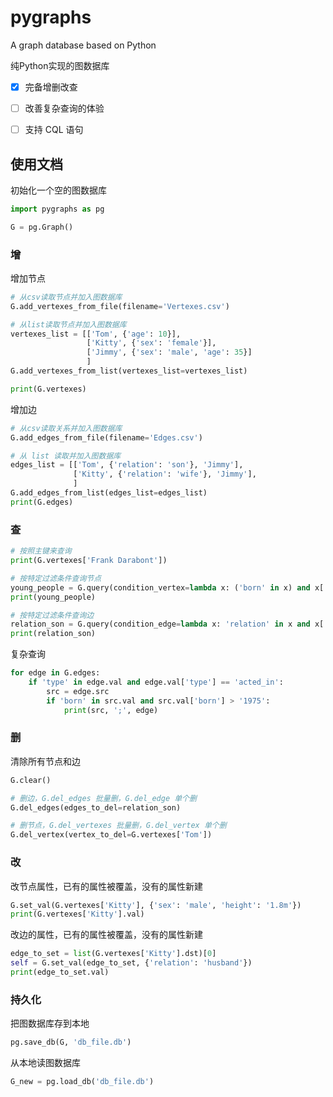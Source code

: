 # pygraphs
A graph database based on Python

纯Python实现的图数据库

- [x] 完备增删改查
- [ ] 改善复杂查询的体验
- [ ] 支持 CQL 语句


## 使用文档

初始化一个空的图数据库
```python
import pygraphs as pg

G = pg.Graph()
```

### 增

增加节点
```python
# 从csv读取节点并加入图数据库
G.add_vertexes_from_file(filename='Vertexes.csv')

# 从list读取节点并加入图数据库
vertexes_list = [['Tom', {'age': 10}],
                 ['Kitty', {'sex': 'female'}],
                 ['Jimmy', {'sex': 'male', 'age': 35}]
                 ]
G.add_vertexes_from_list(vertexes_list=vertexes_list)

print(G.vertexes)
```

增加边
```python
# 从csv读取关系并加入图数据库
G.add_edges_from_file(filename='Edges.csv')

# 从 list 读取并加入图数据库
edges_list = [['Tom', {'relation': 'son'}, 'Jimmy'],
              ['Kitty', {'relation': 'wife'}, 'Jimmy'],
              ]
G.add_edges_from_list(edges_list=edges_list)
print(G.edges)
```

### 查
```python
# 按照主键来查询
print(G.vertexes['Frank Darabont'])

# 按特定过滤条件查询节点
young_people = G.query(condition_vertex=lambda x: ('born' in x) and x['born'] > '1975')
print(young_people)

# 按特定过滤条件查询边
relation_son = G.query(condition_edge=lambda x: 'relation' in x and x['relation'] == 'son')
print(relation_son)


```

复杂查询
```python
for edge in G.edges:
    if 'type' in edge.val and edge.val['type'] == 'acted_in':
        src = edge.src
        if 'born' in src.val and src.val['born'] > '1975':
            print(src, ';', edge)
```

### 删
清除所有节点和边
```python
G.clear()
```

```python
# 删边，G.del_edges 批量删，G.del_edge 单个删
G.del_edges(edges_to_del=relation_son)

# 删节点，G.del_vertexes 批量删，G.del_vertex 单个删
G.del_vertex(vertex_to_del=G.vertexes['Tom'])
```

### 改
改节点属性，已有的属性被覆盖，没有的属性新建

```python
G.set_val(G.vertexes['Kitty'], {'sex': 'male', 'height': '1.8m'})
print(G.vertexes['Kitty'].val)
```

改边的属性，已有的属性被覆盖，没有的属性新建

```python
edge_to_set = list(G.vertexes['Kitty'].dst)[0]
self = G.set_val(edge_to_set, {'relation': 'husband'})
print(edge_to_set.val)
```


### 持久化
把图数据库存到本地
```python
pg.save_db(G, 'db_file.db')
```

从本地读图数据库

```python
G_new = pg.load_db('db_file.db')
```
